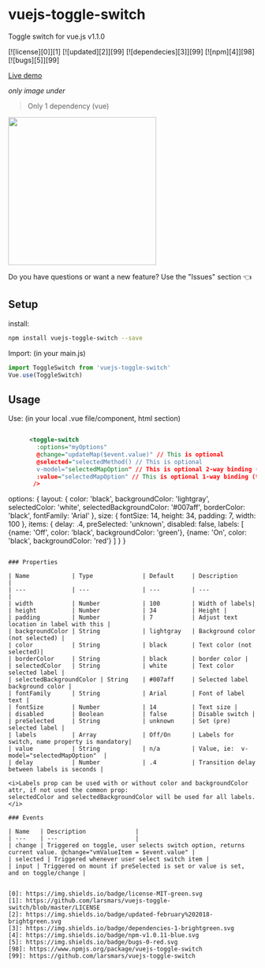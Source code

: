 # vuejs-toggle-switch
Toggle switch for vue.js
v1.1.0

[![license][0]][1] 
[![updated][2]][99] 
[![dependecies][3]][99]
[![npm][4]][98]
[![bugs][5]][99]

[Live demo](http://softwarefun.no/#/toggleswitch) 
<br>

<i>only image under </i>


> Only 1 dependency (vue)

<img src="http://softwarefun.no/static/toggleswitch.png" height="300">

Do you have questions or want a new feature? Use the "Issues" section :point_left:

## Setup
install:
```bash
npm install vuejs-toggle-switch --save
```

Import: (in your main.js)
```javascript
import ToggleSwitch from 'vuejs-toggle-switch'
Vue.use(ToggleSwitch)
```
## Usage
Use: (in your local .vue file/component, html section)

```xml

      <toggle-switch
        :options="myOptions"
        @change="updateMap($event.value)" // This is optional
        @selected="selectedMethod() // This is optional
        v-model="selectedMapOption" // This is optional 2-way binding (try not to use both 1-way and 2-way)
        :value="selectedMapOption" // This is optional 1-way binding (try not to use both 1-way and 2-way)
       /> 
```

<!-- Options struct: -->
options: {
  layout: {
    color: 'black',
    backgroundColor: 'lightgray',
    selectedColor: 'white',
    selectedBackgroundColor: '#007aff',
    borderColor: 'black',
    fontFamily: 'Arial'
  },
  size: {
    fontSize: 14,
    height: 34,
    padding: 7,
    width: 100
  },
  items: {
    delay: .4,
    preSelected: 'unknown',
    disabled: false,
    labels: [
      {name: 'Off', color: 'black', backgroundColor: 'green'}, 
      {name: 'On', color: 'black', backgroundColor: 'red'}
    ]
  }
}
```

### Properties

| Name            | Type              | Default     | Description                        |
| ---             | ---               | ---         | ---                                |
| width           | Number            | 100         | Width of labels|
| height          | Number            | 34          | Height |
| padding         | Number            | 7           | Adjust text location in label with this |
| backgroundColor | String            | lightgray   | Background color (not selected) |
| color           | String            | black       | Text color (not selected)|
| borderColor     | String            | black       | border color |
| selectedColor   | String            | white       | Text color selected label |
| selectedBackgroundColor | String    | #007aff     | Selected label background color |
| fontFamily      | String            | Arial       | Font of label text |
| fontSize        | Number            | 14          | Text size |
| disabled        | Boolean           | false       | Disable switch |
| preSelected     | String            | unknown     | Set (pre) selected label |
| labels          | Array             | Off/On      | Labels for switch, name property is mandatory|
| value           | String            | n/a         | Value, ie:  v-model="selectedMapOption"  |
| delay           | Number            | .4          | Transition delay between labels is seconds |

<i>Labels prop can be used with or without color and backgroundColor attr, if not used the common prop: 
selectedColor and selectedBackgroundColor will be used for all labels.</i>

### Events

| Name   | Description              |
| ---    | ---                      |
| change | Triggered on toggle, user selects switch option, returns current value. @change="vmValueItem = $event.value" |
| selected | Triggered whenever user select switch item |
| input | Triggered on mount if preSelected is set or value is set, and on toggle/change |


[0]: https://img.shields.io/badge/license-MIT-green.svg
[1]: https://github.com/larsmars/vuejs-toggle-switch/blob/master/LICENSE
[2]: https://img.shields.io/badge/updated-february%202018-brightgreen.svg
[3]: https://img.shields.io/badge/dependencies-1-brightgreen.svg
[4]: https://img.shields.io/badge/npm-v1.0.11-blue.svg
[5]: https://img.shields.io/badge/bugs-0-red.svg
[98]: https://www.npmjs.org/package/vuejs-toggle-switch
[99]: https://github.com/larsmars/vuejs-toggle-switch

